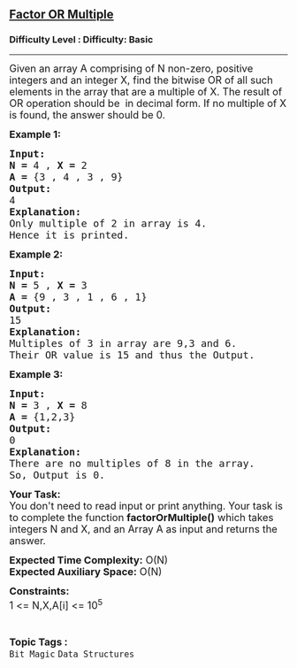 <h2><a href="https://www.geeksforgeeks.org/problems/factor-or-multiple1128/1?page=2&category=Bit%20Magic&difficulty=Basic&sortBy=submissions">Factor OR Multiple</a></h2><h3>Difficulty Level : Difficulty: Basic</h3><hr><div class="problems_problem_content__Xm_eO"><p><span style="font-size:18px">Given an array A comprising of N non-zero, positive integers and an integer X, find the bitwise&nbsp;OR of all such elements in the array that are a multiple of X. The result of OR operation should be&nbsp; in decimal form.&nbsp;If no multiple of X is found, the answer should be 0.</span></p>

<p><span style="font-size:18px"><strong>Example 1:</strong></span></p>

<pre><span style="font-size:18px"><strong>Input:</strong>
<strong>N = </strong>4 , <strong>X = </strong>2
<strong>A = </strong>{3 , 4 , 3 , 9}
<strong>Output:</strong>
4<strong>
Explanation:</strong>
Only multiple of 2 in array is 4.
Hence it is printed.</span></pre>

<p><span style="font-size:18px"><strong>Example 2:</strong></span></p>

<pre><span style="font-size:18px"><strong>Input:</strong>
<strong>N = </strong>5 , <strong>X = </strong>3
<strong>A = </strong>{9 , 3 , 1 , 6 , 1}
<strong>Output:</strong>
15<strong>
Explanation:</strong>
Multiples of 3 in array are 9,3 and 6.
Their OR value is 15 and thus the Output.</span></pre>

<p><span style="font-size:18px"><strong>Example 3:</strong></span></p>

<pre><span style="font-size:18px"><strong>Input:</strong>
<strong>N = </strong>3 , <strong>X = </strong>8
<strong>A = </strong>{1,2,3}
<strong>Output:</strong>
0<strong>
Explanation:</strong>
There are no multiples of 8 in the array.
So, Output is 0.</span>
</pre>

<p><span style="font-size:18px"><strong>Your Task:</strong><br>
You don't need to read input or print anything. Your task is to complete the function <strong>factorOrMultiple()</strong> which takes integers N and X, and an Array A as input and returns the answer.</span></p>

<p><span style="font-size:18px"><strong>Expected Time Complexity:</strong> O(N)<br>
<strong>Expected Auxiliary Space:</strong> O(N)</span></p>

<p><span style="font-size:18px"><strong>Constraints:</strong></span><br>
<span style="font-size:18px">1 &lt;= N,X,A[i] &lt;= 10<sup>5</sup></span></p>
</div><br><p><span style=font-size:18px><strong>Topic Tags : </strong><br><code>Bit Magic</code>&nbsp;<code>Data Structures</code>&nbsp;